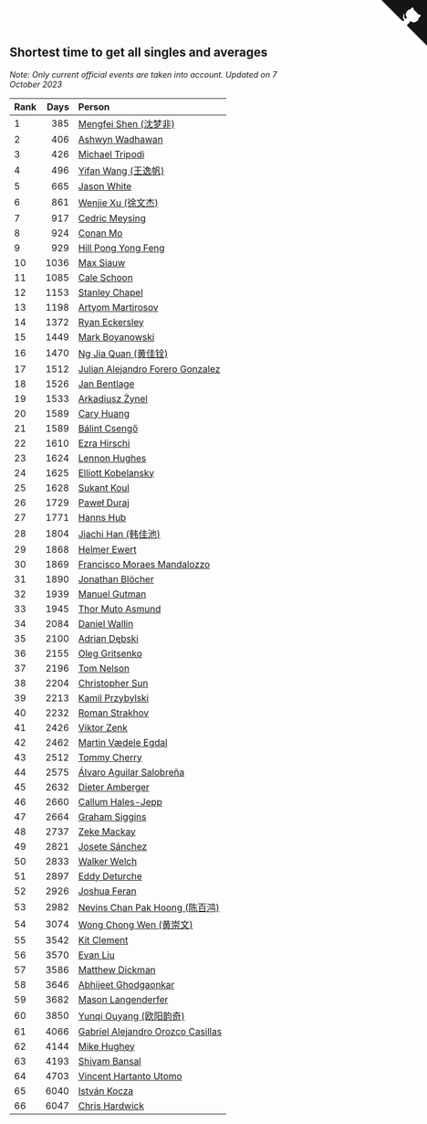 ## Shortest time to get all singles and averages

*Note: Only current official events are taken into account.*
*Updated on  7 October 2023*

| Rank | Days | Person |
| :--- | ---: | :--- |
| 1 | 385 | [Mengfei Shen (沈梦非)](https://www.worldcubeassociation.org/persons/2018SHEN07) |
| 2 | 406 | [Ashwyn Wadhawan](https://www.worldcubeassociation.org/persons/2022WADH02) |
| 3 | 426 | [Michael Tripodi](https://www.worldcubeassociation.org/persons/2021TRIP01) |
| 4 | 496 | [Yifan Wang (王逸帆)](https://www.worldcubeassociation.org/persons/2017WANY29) |
| 5 | 665 | [Jason White](https://www.worldcubeassociation.org/persons/2016WHIT16) |
| 6 | 861 | [Wenjie Xu (徐文杰)](https://www.worldcubeassociation.org/persons/2016XUWE02) |
| 7 | 917 | [Cedric Meysing](https://www.worldcubeassociation.org/persons/2017MEYS02) |
| 8 | 924 | [Conan Mo](https://www.worldcubeassociation.org/persons/2020MOCO01) |
| 9 | 929 | [Hill Pong Yong Feng](https://www.worldcubeassociation.org/persons/2017FENG10) |
| 10 | 1036 | [Max Siauw](https://www.worldcubeassociation.org/persons/2017SIAU02) |
| 11 | 1085 | [Cale Schoon](https://www.worldcubeassociation.org/persons/2014SCHO02) |
| 12 | 1153 | [Stanley Chapel](https://www.worldcubeassociation.org/persons/2016CHAP04) |
| 13 | 1198 | [Artyom Martirosov](https://www.worldcubeassociation.org/persons/2016MART29) |
| 14 | 1372 | [Ryan Eckersley](https://www.worldcubeassociation.org/persons/2019ECKE02) |
| 15 | 1449 | [Mark Boyanowski](https://www.worldcubeassociation.org/persons/2014BOYA01) |
| 16 | 1470 | [Ng Jia Quan (黄佳铨)](https://www.worldcubeassociation.org/persons/2015QUAN03) |
| 17 | 1512 | [Julian Alejandro Forero Gonzalez](https://www.worldcubeassociation.org/persons/2018GONZ30) |
| 18 | 1526 | [Jan Bentlage](https://www.worldcubeassociation.org/persons/2010BENT01) |
| 19 | 1533 | [Arkadiusz Żynel](https://www.worldcubeassociation.org/persons/2018ZYNE01) |
| 20 | 1589 | [Cary Huang](https://www.worldcubeassociation.org/persons/2015HUAN48) |
| 21 | 1589 | [Bálint Csengő](https://www.worldcubeassociation.org/persons/2019CSEN01) |
| 22 | 1610 | [Ezra Hirschi](https://www.worldcubeassociation.org/persons/2019HIRS01) |
| 23 | 1624 | [Lennon Hughes](https://www.worldcubeassociation.org/persons/2017HUGH04) |
| 24 | 1625 | [Elliott Kobelansky](https://www.worldcubeassociation.org/persons/2019KOBE03) |
| 25 | 1628 | [Sukant Koul](https://www.worldcubeassociation.org/persons/2014KOUL01) |
| 26 | 1729 | [Paweł Duraj](https://www.worldcubeassociation.org/persons/2016DURA09) |
| 27 | 1771 | [Hanns Hub](https://www.worldcubeassociation.org/persons/2013HUBH01) |
| 28 | 1804 | [Jiachi Han (韩佳池)](https://www.worldcubeassociation.org/persons/2014HANJ02) |
| 29 | 1868 | [Helmer Ewert](https://www.worldcubeassociation.org/persons/2015EWER01) |
| 30 | 1869 | [Francisco Moraes Mandalozzo](https://www.worldcubeassociation.org/persons/2017MAND13) |
| 31 | 1890 | [Jonathan Blöcher](https://www.worldcubeassociation.org/persons/2018BLOC01) |
| 32 | 1939 | [Manuel Gutman](https://www.worldcubeassociation.org/persons/2017GUTM01) |
| 33 | 1945 | [Thor Muto Asmund](https://www.worldcubeassociation.org/persons/2017ASMU01) |
| 34 | 2084 | [Daniel Wallin](https://www.worldcubeassociation.org/persons/2013WALL03) |
| 35 | 2100 | [Adrian Dębski](https://www.worldcubeassociation.org/persons/2017DEBS01) |
| 36 | 2155 | [Oleg Gritsenko](https://www.worldcubeassociation.org/persons/2011GRIT01) |
| 37 | 2196 | [Tom Nelson](https://www.worldcubeassociation.org/persons/2013NELS01) |
| 38 | 2204 | [Christopher Sun](https://www.worldcubeassociation.org/persons/2017SUNC02) |
| 39 | 2213 | [Kamil Przybylski](https://www.worldcubeassociation.org/persons/2016PRZY01) |
| 40 | 2232 | [Roman Strakhov](https://www.worldcubeassociation.org/persons/2012STRA02) |
| 41 | 2426 | [Viktor Zenk](https://www.worldcubeassociation.org/persons/2016ZENK01) |
| 42 | 2462 | [Martin Vædele Egdal](https://www.worldcubeassociation.org/persons/2013EGDA02) |
| 43 | 2512 | [Tommy Cherry](https://www.worldcubeassociation.org/persons/2015CHER07) |
| 44 | 2575 | [Álvaro Aguilar Salobreña](https://www.worldcubeassociation.org/persons/2015SALO01) |
| 45 | 2632 | [Dieter Amberger](https://www.worldcubeassociation.org/persons/2016AMBE02) |
| 46 | 2660 | [Callum Hales-Jepp](https://www.worldcubeassociation.org/persons/2012HALE01) |
| 47 | 2664 | [Graham Siggins](https://www.worldcubeassociation.org/persons/2016SIGG01) |
| 48 | 2737 | [Zeke Mackay](https://www.worldcubeassociation.org/persons/2015MACK06) |
| 49 | 2821 | [Josete Sánchez](https://www.worldcubeassociation.org/persons/2015SANC18) |
| 50 | 2833 | [Walker Welch](https://www.worldcubeassociation.org/persons/2011WELC01) |
| 51 | 2897 | [Eddy Deturche](https://www.worldcubeassociation.org/persons/2014DETU01) |
| 52 | 2926 | [Joshua Feran](https://www.worldcubeassociation.org/persons/2011FERA01) |
| 53 | 2982 | [Nevins Chan Pak Hoong (陈百鸿)](https://www.worldcubeassociation.org/persons/2010CHAN20) |
| 54 | 3074 | [Wong Chong Wen (黄崇文)](https://www.worldcubeassociation.org/persons/2014WENW01) |
| 55 | 3542 | [Kit Clement](https://www.worldcubeassociation.org/persons/2008CLEM01) |
| 56 | 3570 | [Evan Liu](https://www.worldcubeassociation.org/persons/2009LIUE01) |
| 57 | 3586 | [Matthew Dickman](https://www.worldcubeassociation.org/persons/2013DICK01) |
| 58 | 3646 | [Abhijeet Ghodgaonkar](https://www.worldcubeassociation.org/persons/2013GHOD01) |
| 59 | 3682 | [Mason Langenderfer](https://www.worldcubeassociation.org/persons/2013LANG03) |
| 60 | 3850 | [Yunqi Ouyang (欧阳韵奇)](https://www.worldcubeassociation.org/persons/2007YUNQ01) |
| 61 | 4066 | [Gabriel Alejandro Orozco Casillas](https://www.worldcubeassociation.org/persons/2008CASI01) |
| 62 | 4144 | [Mike Hughey](https://www.worldcubeassociation.org/persons/2007HUGH01) |
| 63 | 4193 | [Shivam Bansal](https://www.worldcubeassociation.org/persons/2011BANS02) |
| 64 | 4703 | [Vincent Hartanto Utomo](https://www.worldcubeassociation.org/persons/2010UTOM01) |
| 65 | 6040 | [István Kocza](https://www.worldcubeassociation.org/persons/2005KOCZ01) |
| 66 | 6047 | [Chris Hardwick](https://www.worldcubeassociation.org/persons/2003HARD01) |


<a href="https://github.com/JustinTimeCuber/wca_statistics" class="github-corner" aria-label="View source on Github"><svg width="80" height="80" viewBox="0 0 250 250" style="fill:#151513; color:#fff; position: absolute; top: 0; border: 0; right: 0;" aria-hidden="true"><path d="M0,0 L115,115 L130,115 L142,142 L250,250 L250,0 Z"></path><path d="M128.3,109.0 C113.8,99.7 119.0,89.6 119.0,89.6 C122.0,82.7 120.5,78.6 120.5,78.6 C119.2,72.0 123.4,76.3 123.4,76.3 C127.3,80.9 125.5,87.3 125.5,87.3 C122.9,97.6 130.6,101.9 134.4,103.2" fill="currentColor" style="transform-origin: 130px 106px;" class="octo-arm"></path><path d="M115.0,115.0 C114.9,115.1 118.7,116.5 119.8,115.4 L133.7,101.6 C136.9,99.2 139.9,98.4 142.2,98.6 C133.8,88.0 127.5,74.4 143.8,58.0 C148.5,53.4 154.0,51.2 159.7,51.0 C160.3,49.4 163.2,43.6 171.4,40.1 C171.4,40.1 176.1,42.5 178.8,56.2 C183.1,58.6 187.2,61.8 190.9,65.4 C194.5,69.0 197.7,73.2 200.1,77.6 C213.8,80.2 216.3,84.9 216.3,84.9 C212.7,93.1 206.9,96.0 205.4,96.6 C205.1,102.4 203.0,107.8 198.3,112.5 C181.9,128.9 168.3,122.5 157.7,114.1 C157.9,116.9 156.7,120.9 152.7,124.9 L141.0,136.5 C139.8,137.7 141.6,141.9 141.8,141.8 Z" fill="currentColor" class="octo-body"></path></svg></a><style>.github-corner:hover .octo-arm{animation:octocat-wave 560ms ease-in-out}@keyframes octocat-wave{0%,100%{transform:rotate(0)}20%,60%{transform:rotate(-25deg)}40%,80%{transform:rotate(10deg)}}@media (max-width:500px){.github-corner:hover .octo-arm{animation:none}.github-corner .octo-arm{animation:octocat-wave 560ms ease-in-out}}</style>
